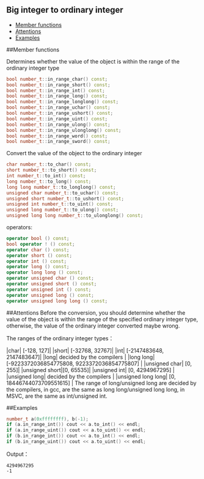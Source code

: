 Big integer to ordinary integer
-------------

 * [Member functions](#member-functions)
 * [Attentions](#attentions)
 * [Examples](#examples)

##Member functions

Determines whether the value of the object is within the range of the ordinary integer type
```C++
bool number_t::in_range_char() const;
bool number_t::in_range_short() const;
bool number_t::in_range_int() const;
bool number_t::in_range_long() const;
bool number_t::in_range_longlong() const;
bool number_t::in_range_uchar() const;
bool number_t::in_range_ushort() const;
bool number_t::in_range_uint() const;
bool number_t::in_range_ulong() const;
bool number_t::in_range_ulonglong() const;
bool number_t::in_range_word() const;
bool number_t::in_range_sword() const;
```

Convert the value of the object to the ordinary integer
```C++
char number_t::to_char() const;
short number_t::to_short() const;
int number_t::to_int() const;
long number_t::to_long() const;
long long number_t::to_longlong() const;
unsigned char number_t::to_uchar() const;
unsigned short number_t::to_ushort() const;
unsigned int number_t::to_uint() const;
unsigned long number_t::to_ulong() const;
unsigned long long number_t::to_ulonglong() const;
```

operators:
```C++
operator bool () const;
bool operator ! () const;
operator char () const;
operator short () const;
operator int () const;
operator long () const;
operator long long () const;
operator unsigned char () const;
operator unsigned short () const;
operator unsigned int () const;
operator unsigned long () const;
operator unsigned long long () const;
```

##Attentions
Before the conversion, you should determine whether the value of the object is within the range of the specified ordinary integer type, otherwise, the value of the ordinary integer converted maybe wrong.

The ranges of the ordinary integer types：

|char| [-128, 127]|
|short| [-32768, 32767]|
|int| [-2147483648, 2147483647]|
|long| decided by the compilers |
|long long| [-9223372036854775808, 9223372036854775807] |
|unsigned char| [0, 255]|
|unsigned short|[0, 65535]|
|unsigned int| [0, 4294967295] |
|unsigned long| decided by the compilers |
|unsigned long long| [0, 18446744073709551615] |
The range of long/unsigned long are decided by the compilers, in gcc, are the same as long long/unsigned long long, in MSVC, are the same as int/unsigned int.

##Examples
```C++
number_t a(0xffffffff), b(-1);
if (a.in_range_int()) cout << a.to_int() << endl;
if (a.in_range_uint()) cout << a.to_uint() << endl;
if (b.in_range_int()) cout << a.to_int() << endl;
if (b.in_range_uint()) cout << a.to_uint() << endl;
```
Output：
```
4294967295
-1
```